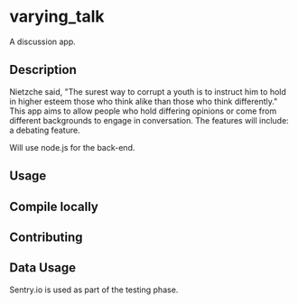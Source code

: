 # varying_talk
A discussion app.

## Description

Nietzche said, "The surest way to corrupt a youth is to instruct him to hold in higher esteem those who think alike than those who think differently." This app aims to allow people who hold differing opinions or come from different backgrounds to engage in conversation. The features will include: a debating feature. 

Will use node.js for the back-end. 

## Usage


## Compile locally


## Contributing


## Data Usage
Sentry.io is used as part of the testing phase. 

